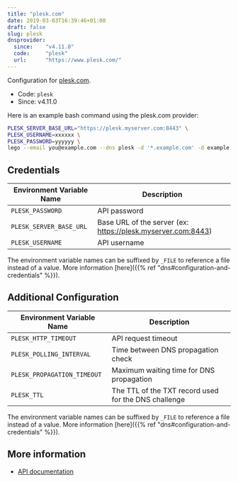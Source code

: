 ```yaml
---
title: "plesk.com"
date: 2019-03-03T16:39:46+01:00
draft: false
slug: plesk
dnsprovider:
  since:    "v4.11.0"
  code:     "plesk"
  url:      "https://www.plesk.com/"
---
```


<!-- THIS DOCUMENTATION IS AUTO-GENERATED. PLEASE DO NOT EDIT. -->
<!-- providers/dns/plesk/plesk.toml -->
<!-- THIS DOCUMENTATION IS AUTO-GENERATED. PLEASE DO NOT EDIT. -->


Configuration for [plesk.com](https://www.plesk.com/).


<!--more-->

- Code: `plesk`
- Since: v4.11.0


Here is an example bash command using the plesk.com provider:

```bash
PLESK_SERVER_BASE_URL="https://plesk.myserver.com:8443" \
PLESK_USERNAME=xxxxxx \
PLESK_PASSWORD=yyyyyy \
lego --email you@example.com --dns plesk -d '*.example.com' -d example.com run
```




## Credentials

| Environment Variable Name | Description |
|-----------------------|-------------|
| `PLESK_PASSWORD` | API password |
| `PLESK_SERVER_BASE_URL` | Base URL of the server (ex: https://plesk.myserver.com:8443) |
| `PLESK_USERNAME` | API username |

The environment variable names can be suffixed by `_FILE` to reference a file instead of a value.
More information [here]({{% ref "dns#configuration-and-credentials" %}}).


## Additional Configuration

| Environment Variable Name | Description |
|--------------------------------|-------------|
| `PLESK_HTTP_TIMEOUT` | API request timeout |
| `PLESK_POLLING_INTERVAL` | Time between DNS propagation check |
| `PLESK_PROPAGATION_TIMEOUT` | Maximum waiting time for DNS propagation |
| `PLESK_TTL` | The TTL of the TXT record used for the DNS challenge |

The environment variable names can be suffixed by `_FILE` to reference a file instead of a value.
More information [here]({{% ref "dns#configuration-and-credentials" %}}).




## More information

- [API documentation](https://docs.plesk.com/en-US/obsidian/api-rpc/about-xml-api/reference.28784/)

<!-- THIS DOCUMENTATION IS AUTO-GENERATED. PLEASE DO NOT EDIT. -->
<!-- providers/dns/plesk/plesk.toml -->
<!-- THIS DOCUMENTATION IS AUTO-GENERATED. PLEASE DO NOT EDIT. -->
